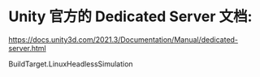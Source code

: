 
# Unity 官方的 Dedicated Server 文档:
https://docs.unity3d.com/2021.3/Documentation/Manual/dedicated-server.html




BuildTarget.LinuxHeadlessSimulation


























